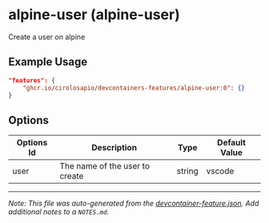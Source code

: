 
# alpine-user (alpine-user)

Create a user on alpine

## Example Usage

```json
"features": {
    "ghcr.io/cirolosapio/devcontainers-features/alpine-user:0": {}
}
```

## Options

| Options Id | Description | Type | Default Value |
|-----|-----|-----|-----|
| user | The name of the user to create | string | vscode |



---

_Note: This file was auto-generated from the [devcontainer-feature.json](https://github.com/cirolosapio/devcontainers-features/blob/main/src/alpine-user/devcontainer-feature.json).  Add additional notes to a `NOTES.md`._
